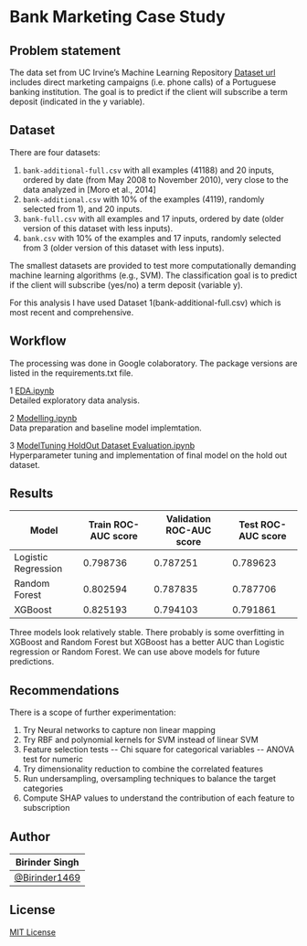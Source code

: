 # Bank Marketing Case Study


## Problem statement 

The data set from UC Irvine’s Machine Learning Repository [Dataset url](https://archive.ics.uci.edu/ml/datasets/Bank+Marketing) includes direct marketing campaigns (i.e. phone calls) of a Portuguese banking institution. The goal is to predict if the client will subscribe a term deposit (indicated in the y variable). 


## Dataset

There are four datasets:

1. `bank-additional-full.csv` with all examples (41188) and 20 inputs, ordered by date (from May 2008 to November 2010), very close to the data analyzed in [Moro et al., 2014]<br>
2. `bank-additional.csv` with 10% of the examples (4119), randomly selected from 1), and 20 inputs.<br>
3. `bank-full.csv` with all examples and 17 inputs, ordered by date (older version of this dataset with less inputs). <br>
4. `bank.csv` with 10% of the examples and 17 inputs, randomly selected from 3 (older version of this dataset with less inputs).<br>

The smallest datasets are provided to test more computationally demanding machine learning algorithms (e.g., SVM). The classification goal is to predict if the client will subscribe (yes/no) a term deposit (variable y).

For this analysis I have used Dataset 1(bank-additional-full.csv) which is most recent and comprehensive.


## Workflow  

The processing was done in Google colaboratory. The package versions are listed in the requirements.txt file.

1 [EDA.ipynb](https://github.com/Birinder1469/BankMarketing_CaseStudy/blob/main/Notebooks/1_EDA.ipynb) <br>
Detailed exploratory data analysis.  

2 [Modelling.ipynb](https://github.com/Birinder1469/BankMarketing_CaseStudy/blob/main/Notebooks/2_Modelling.ipynb)<br>
Data preparation and baseline model implemtation.

3 [ModelTuning HoldOut Dataset Evaluation.ipynb](https://github.com/Birinder1469/BankMarketing_CaseStudy/blob/main/Notebooks/3_ModelTuning_HoldOutDatasetEvaluation.ipynb)<br>
Hyperparameter tuning and implementation of final model on the hold out dataset.



## Results 


| Model|Train ROC-AUC score	 |Validation ROC-AUC score |Test ROC-AUC score |
| ------| ------	 | ------ | ------|
| Logistic Regression| 0.798736	 | 0.787251 | 0.789623|
| Random Forest| 0.802594	 | 0.787835 | 0.787706|
| XGBoost | 0.825193	 | 0.794103 |0.791861|


Three models look relatively stable. There probably is some overfitting in XGBoost and Random Forest but XGBoost has a better AUC than Logistic regression or Random Forest. We can use above models for future predictions.


## Recommendations 

There is a scope of further experimentation:

1. Try Neural networks to capture non linear mapping 
2. Try RBF and polynomial kernels for SVM instead of linear SVM
3. Feature selection tests
-- Chi square for categorical variables
-- ANOVA test for numeric 
4. Try dimensionality reduction to combine the correlated features
5. Run undersampling, oversampling techniques to balance the target categories
6. Compute SHAP values to understand the contribution of each feature to subscription 

## Author

| Birinder Singh | 
| ------------- | 
| [@Birinder1469](https://github.com/Birinder1469) | 

## License

[MIT License](https://github.com/Birinder1469/BankMarketing_CaseStudy/blob/main/LICENSE)